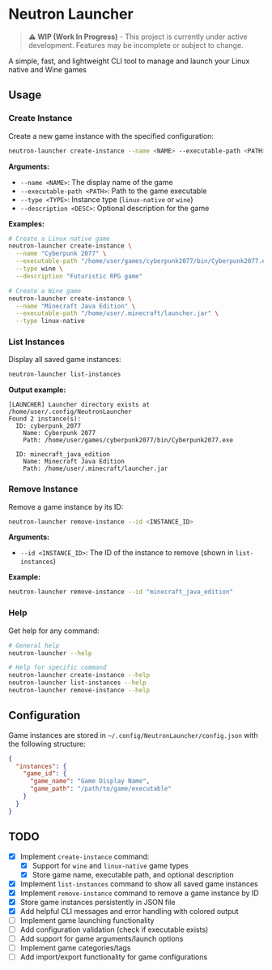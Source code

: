 # Neutron Launcher

> **⚠️ WIP (Work In Progress)** - This project is currently under active development. Features may be incomplete or subject to change.

A simple, fast, and lightweight CLI tool to manage and launch your Linux native and Wine games

## Usage

### Create Instance

Create a new game instance with the specified configuration:

```bash
neutron-launcher create-instance --name <NAME> --executable-path <PATH> --type <TYPE> [--description <DESC>]
```

**Arguments:**

- `--name <NAME>`: The display name of the game
- `--executable-path <PATH>`: Path to the game executable
- `--type <TYPE>`: Instance type (`linux-native` or `wine`)
- `--description <DESC>`: Optional description for the game

**Examples:**

```bash
# Create a Linux native game
neutron-launcher create-instance \
  --name "Cyberpunk 2077" \
  --executable-path "/home/user/games/cyberpunk2077/bin/Cyberpunk2077.exe" \
  --type wine \
  --description "Futuristic RPG game"

# Create a Wine game
neutron-launcher create-instance \
  --name "Minecraft Java Edition" \
  --executable-path "/home/user/.minecraft/launcher.jar" \
  --type linux-native
```

### List Instances

Display all saved game instances:

```bash
neutron-launcher list-instances
```

**Output example:**

```
[LAUNCHER] Launcher directory exists at /home/user/.config/NeutronLauncher
Found 2 instance(s):
  ID: cyberpunk_2077
    Name: Cyberpunk 2077
    Path: /home/user/games/cyberpunk2077/bin/Cyberpunk2077.exe

  ID: minecraft_java_edition
    Name: Minecraft Java Edition
    Path: /home/user/.minecraft/launcher.jar
```

### Remove Instance

Remove a game instance by its ID:

```bash
neutron-launcher remove-instance --id <INSTANCE_ID>
```

**Arguments:**

- `--id <INSTANCE_ID>`: The ID of the instance to remove (shown in `list-instances`)

**Example:**

```bash
neutron-launcher remove-instance --id "minecraft_java_edition"
```

### Help

Get help for any command:

```bash
# General help
neutron-launcher --help

# Help for specific command
neutron-launcher create-instance --help
neutron-launcher list-instances --help
neutron-launcher remove-instance --help
```

## Configuration

Game instances are stored in `~/.config/NeutronLauncher/config.json` with the following structure:

```json
{
  "instances": {
    "game_id": {
      "game_name": "Game Display Name",
      "game_path": "/path/to/game/executable"
    }
  }
}
```

## TODO

- [x] Implement `create-instance` command:
  - [x] Support for `wine` and `linux-native` game types
  - [x] Store game name, executable path, and optional description
- [x] Implement `list-instances` command to show all saved game instances
- [x] Implement `remove-instance` command to remove a game instance by ID
- [x] Store game instances persistently in JSON file
- [x] Add helpful CLI messages and error handling with colored output
- [ ] Implement game launching functionality
- [ ] Add configuration validation (check if executable exists)
- [ ] Add support for game arguments/launch options
- [ ] Implement game categories/tags
- [ ] Add import/export functionality for game configurations
